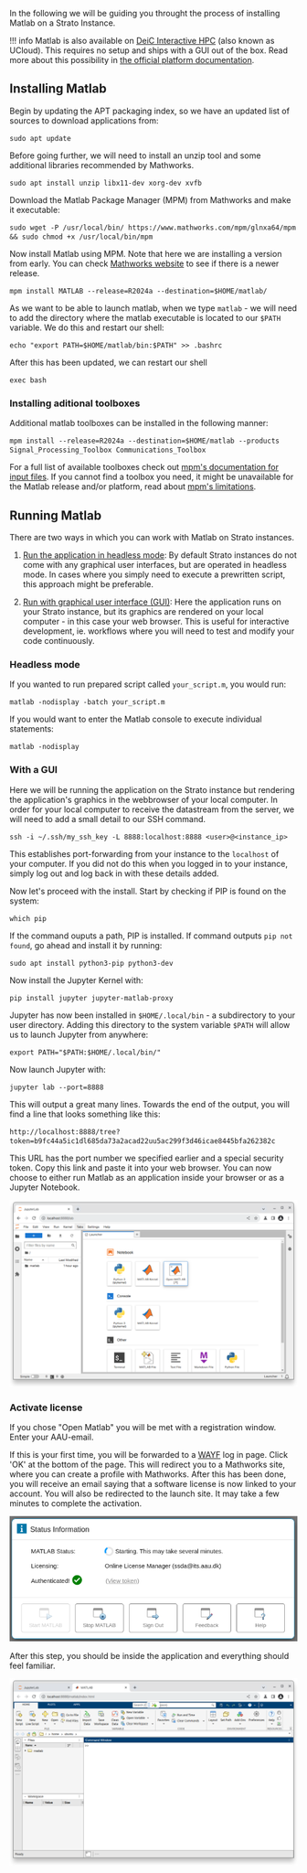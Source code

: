 In the following we will be guiding you throught the process of installing Matlab on a Strato Instance.

!!! info
    Matlab is also available on [DeiC Interactive HPC]("https://cloud.sdu.dk/") (also known as UCloud). This requires no setup and ships with a GUI out of the box. Read more about this possibility in [the official platform documentation]("https://docs.cloud.sdu.dk/Apps/matlab.html").

##  Installing Matlab

Begin by updating the APT packaging index, so we have an updated list of sources to download applications from:
```
sudo apt update
```

Before going further, we will need to install an unzip tool and some additional libraries recommended by Mathworks.
```
sudo apt install unzip libx11-dev xorg-dev xvfb
```

Download the Matlab Package Manager (MPM) from Mathworks and make it executable:
```
sudo wget -P /usr/local/bin/ https://www.mathworks.com/mpm/glnxa64/mpm && sudo chmod +x /usr/local/bin/mpm
```

Now install Matlab using MPM. Note that here we are installing a version from early. You can check [Mathworks website]("https://se.mathworks.com/help/matlab/release-notes.html") to see if there is a newer release.
```
mpm install MATLAB --release=R2024a --destination=$HOME/matlab/
```

As we want to be able to launch matlab, when we type `matlab` - we will need to add the directory where the matlab executable is located to our `$PATH` variable. We do this and restart our shell:
```
echo "export PATH=$HOME/matlab/bin:$PATH" >> .bashrc
```

After this has been updated, we can restart our shell
```
exec bash
```

### Installing aditional toolboxes

Additional matlab toolboxes can be installed in the following manner:
```
mpm install --release=R2024a --destination=$HOME/matlab --products Signal_Processing_Toolbox Communications_Toolbox
```
For a full list of available toolboxes check out [mpm's documentation for input files](https://github.com/mathworks-ref-arch/matlab-dockerfile/tree/main/mpm-input-files).
If you cannot find a toolbox you need, it might be unavailable for the Matlab release and/or platform, read about [mpm's limitations](https://github.com/mathworks-ref-arch/matlab-dockerfile/blob/main/MPM.md#limitations).

## Running Matlab

There are two ways in which you can work with Matlab on Strato instances.

1. [Run the application in headless mode](/strato/application-guides/strato-applications/#command-line-interfaces): By default Strato instances do not come with any graphical user interfaces, but are operated in headless mode. In cases where you simply need to execute a prewritten script, this approach might be preferable.

2. [Run with graphical user interface (GUI)](/strato/application-guides/strato-applications/#graphical-user-interfaces): Here the application runs on your Strato instance, but its graphics are rendered on your local computer - in this case your web browser. This is useful for interactive development, ie. workflows where you will need to test and modify your code continuously.

### Headless mode
If you wanted to run prepared script called `your_script.m`, you would run:
```
matlab -nodisplay -batch your_script.m
```

If you would want to enter the Matlab console to execute individual statements:
```
matlab -nodisplay
```

### With a GUI

Here we will be running the application on the Strato instance but rendering the application's graphics in the webbrowser of your local computer. In order for your local computer to receive the datastream from the server, we will need to add a small detail to our SSH command.
``` 
ssh -i ~/.ssh/my_ssh_key -L 8888:localhost:8888 <user>@<instance_ip>
```

This establishes port-forwarding from your instance to the `localhost` of your computer. If you did not do this when you logged in to your instance, simply log out and log back in with these details added.

Now let's proceed with the install. Start by checking if PIP is found on the system: 
```
which pip
```

If the command ouputs a path, PIP is installed. If command outputs `pip not found`, go ahead and install it by running:
```
sudo apt install python3-pip python3-dev
```

Now install the Jupyter Kernel with:
```
pip install jupyter jupyter-matlab-proxy
```

Jupyter has now been installed in `$HOME/.local/bin` - a subdirectory to your user directory. Adding this directory to the system variable `$PATH` will allow us to launch Jupyter from anywhere:
```
export PATH="$PATH:$HOME/.local/bin/"
```

Now launch Jupyter with:
```
jupyter lab --port=8888
```

This will output a great many lines. Towards the end of the output, you will find a line that looks something like this:
```
http://localhost:8888/tree?token=b9fc44a5ic1dl685da73a2acad22uu5ac299f3d46icae8445bfa262382c
```

This URL has the port number we specified earlier and a special security token.
Copy this link and paste it into your web browser.
You can now choose to either run Matlab as an application inside your browser or as a Jupyter Notebook.

![Open Matlab](/assets/img/matlab_jupyter.png)


### Activate license
If you chose "Open Matlab" you will be met with a registration window. Enter your AAU-email.

If this is your first time, you will be forwarded to a [WAYF](https://www.wayf.dk/) log in page. Click 'OK' at the bottom of the page. This will redirect you to a Mathworks site, where you can create a profile with Mathworks. After this has been done, you will receive an email saying that a software license is now linked to your account. You will also be redirected to the launch site. It may take a few minutes to complete the activation.

![Matlab license processing](/assets/img/matlab_license.png)

After this step, you should be inside the application and everything should feel familiar.

![Matlab running inside a browser window](/assets/img/matlab_in_browserwindow.png)
